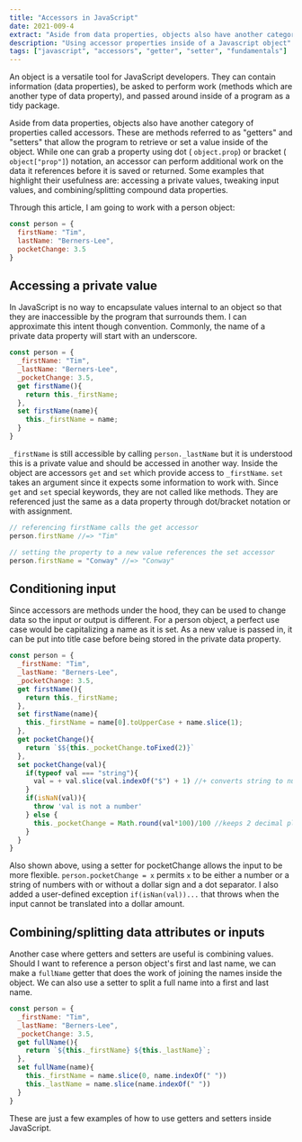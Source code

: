 ```yaml
---
title: "Accessors in JavaScript"
date: 2021-009-4
extract: "Aside from data properties, objects also have another category of properties called accessors. These are methods referred to as "getters" and "setters" that allow the program to retrieve or set a value"
description: "Using accessor properties inside of a Javascript object"
tags: ["javascript", "accessors", "getter", "setter", "fundamentals"]
---
```


An object is a versatile tool for JavaScript developers. They can contain information (data properties), be asked to perform work (methods which are another type of data property), and passed around inside of a program as a tidy package.

Aside from data properties, objects also have another category of properties called accessors. These are methods referred to as "getters" and "setters" that allow the program to retrieve or set a value inside of the object. While one can grab a property using dot ( `object.prop`) or bracket ( `object["prop"]`) notation, an accessor can perform additional work on the data it references before it is saved or returned. Some examples that highlight their usefulness are: accessing a private values, tweaking input values, and combining/splitting compound data properties.

Through this article, I am going to work with a person object:

```javascript
const person = {
  firstName: "Tim",
  lastName: "Berners-Lee",
  pocketChange: 3.5
}
```


## Accessing a private value

In JavaScript is no way to encapsulate values internal to an object so that they are inaccessible by the program that surrounds them. I can approximate this intent though convention. Commonly, the name of a private data property will start with an underscore.

```javascript
const person = {
  _firstName: "Tim",
  _lastName: "Berners-Lee",
  _pocketChange: 3.5,
  get firstName(){
    return this._firstName;
  },
  set firstName(name){
    this._firstName = name;
  }
}
```

`_firstName` is still accessible by calling `person._lastName` but it is understood this is a private value and should be accessed in another way. Inside the object are  accessors `get` and `set` which provide access to `_firstName`. `set` takes an argument since it expects some information to work with. Since `get` and `set` special keywords, they are not called like methods.  They are referenced just the same as a data property through dot/bracket notation or with assignment. 

``` javascript
// referencing firstName calls the get accessor
person.firstName //=> "Tim"

// setting the property to a new value references the set accessor
person.firstName = "Conway" //=> "Conway"

```

## Conditioning input

Since accessors are methods under the hood, they can be used to change data so the input or output is different. For a person object, a perfect use case would be capitalizing a name as it is set. As a new value is passed in, it can be put into title case before being stored in the private data property.

```javascript
const person = {
  _firstName: "Tim",
  _lastName: "Berners-Lee",
  _pocketChange: 3.5,
  get firstName(){
    return this._firstName;
  },
  set firstName(name){
    this._firstName = name[0].toUpperCase + name.slice(1);
  },
  get pocketChange(){
    return `$${this._pocketChange.toFixed(2)}`
  },
  set pocketChange(val){
    if(typeof val === "string"){
      val = + val.slice(val.indexOf("$") + 1) //+ converts string to number
    }
    if(isNaN(val)){
      throw 'val is not a number'
    } else {
      this._pocketChange = Math.round(val*100)/100 //keeps 2 decimal places
    }
  }
}
```

Also shown above, using a setter for pocketChange allows the input to be more flexible. `person.pocketChange = x` permits `x` to be either a number or a string of numbers with or without a dollar sign and a dot separator. I also added a user-defined exception `if(isNan(val))...` that throws when the input cannot be translated into a dollar amount.

## Combining/splitting data attributes or inputs

Another case where getters and setters are useful is combining values. Should I want to reference a person object's first and last name, we can make a `fullName` getter that does the work of joining the names inside the object. We can also use a setter to split a full name into a first and last name.

```javascript
const person = {
  _firstName: "Tim",
  _lastName: "Berners-Lee",
  _pocketChange: 3.5,
  get fullName(){
    return `${this._firstName} ${this._lastName}`;
  },
  set fullName(name){
    this._firstName = name.slice(0, name.indexOf(" "))
    this._lastName = name.slice(name.indexOf(" "))
  }
}
```

These are just a few examples of how to use getters and setters inside JavaScript.

